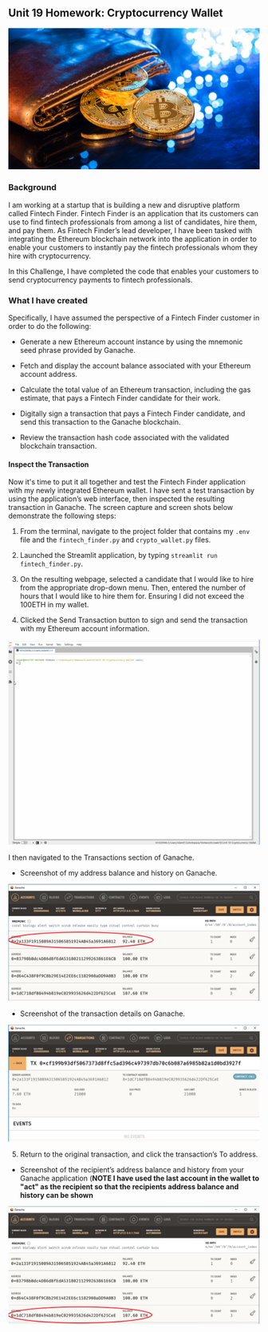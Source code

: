 ## Unit 19 Homework: Cryptocurrency Wallet

![An image shows a wallet with bitcoin.](Images/19-4-challenge-image.png)

### Background

I am working at a startup that is building a new and disruptive platform called Fintech Finder. Fintech Finder is an application that its customers can use to find fintech professionals from among a list of candidates, hire them, and pay them. As Fintech Finder’s lead developer, I have been tasked with integrating the Ethereum blockchain network into the application in order to enable your customers to instantly pay the fintech professionals whom they hire with cryptocurrency.

In this Challenge, I have completed the code that enables your customers to send cryptocurrency payments to fintech professionals. 

### What I have created

Specifically, I have assumed the perspective of a Fintech Finder customer in order to do the following:

* Generate a new Ethereum account instance by using the mnemonic seed phrase provided by Ganache.

* Fetch and display the account balance associated with your Ethereum account address.

* Calculate the total value of an Ethereum transaction, including the gas estimate, that pays a Fintech Finder candidate for their work.

* Digitally sign a transaction that pays a Fintech Finder candidate, and send this transaction to the Ganache blockchain.

* Review the transaction hash code associated with the validated blockchain transaction.


#### Inspect the Transaction

Now it's time to put it all together and test the Fintech Finder application with my newly integrated Ethereum wallet. I have sent a test transaction by using the application’s web interface, then inspected the resulting transaction in Ganache. The screen capture and screen shots below demonstrate the following steps:

1. From the terminal, navigate to the project folder that contains my `.env` file and the `fintech_finder.py` and `crypto_wallet.py` files. 

2. Launched the Streamlit application, by typing `streamlit run fintech_finder.py`.


3. On the resulting webpage, selected a candidate that I would like to hire from the appropriate drop-down menu. Then, entered the number of hours that I would like to hire them for. Ensuring I did not exceed the 100ETH in my wallet. 

4. Clicked the Send Transaction button to sign and send the transaction with my Ethereum account information. 

![Step1-4](https://github.com/apfreeman/Unit-19-Cryptocurrency-Wallet/blob/main/Images/capture.gif?raw=true)

 I then navigated to the Transactions section of Ganache.

* Screenshot of my address balance and history on Ganache. 

![Step4a](https://github.com/apfreeman/Unit-19-Cryptocurrency-Wallet/blob/main/Images/address_balance_sender.PNG?raw=true)

* Screenshot of the transaction details on Ganache. 

![Step4b](https://github.com/apfreeman/Unit-19-Cryptocurrency-Wallet/blob/main/Images/transaction.PNG?raw=true)

5. Return to the original transaction, and click the transaction’s To address.

* Screenshot of the recipient’s address balance and history from your Ganache application (**NOTE I have used the last account in the wallet to "act" as the recipient so that the recipients address balance and history can be shown**

![Step5](https://github.com/apfreeman/Unit-19-Cryptocurrency-Wallet/blob/main/Images/address_balance_recipeint.PNG?raw=true)
